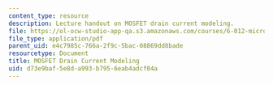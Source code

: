 ```yaml
---
content_type: resource
description: Lecture handout on MOSFET drain current modeling.
file: https://ol-ocw-studio-app-qa.s3.amazonaws.com/courses/6-012-microelectronic-devices-and-circuits-fall-2009/d73e9baf5e8da993b7956eab4adcf04a_MIT6_012F09_lec11_drain.pdf
file_type: application/pdf
parent_uid: e4c7985c-766a-2f9c-5bac-08869dd8bade
resourcetype: Document
title: MOSFET Drain Current Modeling
uid: d73e9baf-5e8d-a993-b795-6eab4adcf04a
---
```

